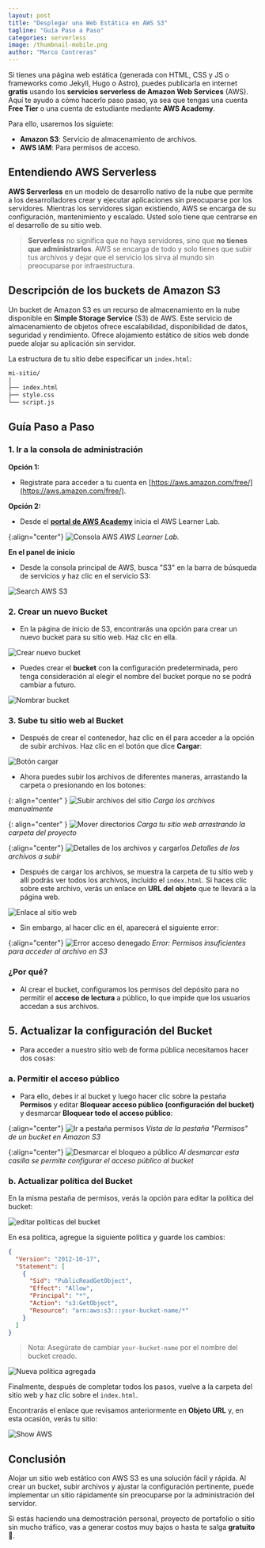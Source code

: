 ```yaml
---
layout: post
title: "Desplegar una Web Estática en AWS S3"
tagline: "Guía Paso a Paso"
categories: serverless
image: /thumbnail-mobile.png
author: "Marco Contreras"
---
```


Si tienes una página web estática (generada con HTML, CSS y JS o frameworks como Jekyll, Hugo o Astro), puedes publicarla en internet __gratis__ usando los __servicios serverless de Amazon Web Services__ (AWS). Aquí te ayudo a cómo hacerlo paso pasao, ya sea que tengas una cuenta __Free Tier__ o una cuenta de estudiante mediante __AWS Academy__.

Para ello, usaremos los siguiete:

- __Amazon S3__: Servicio de almacenamiento de archivos.
- __AWS IAM__: Para permisos de acceso.

## __Entendiendo AWS Serverless__

__AWS Serverless__ en un modelo de desarrollo nativo de la nube que permite a los desarrolladores crear y ejecutar aplicaciones sin preocuparse por los servidores. Mientras los servidores sigan existiendo, AWS se encarga de su configuración, mantenimiento y escalado. Usted solo tiene que centrarse en el desarrollo de su sitio web.

> __Serverless__ no significa que no haya servidores, sino que __no tienes que administrarlos__. AWS se encarga de todo y solo tienes que subir tus archivos y dejar que el servicio los sirva al mundo sin preocuparse por infraestructura.

## __Descripción de los buckets de Amazon S3__

Un bucket de Amazon S3 es un recurso de almacenamiento en la nube disponible en __Simple Storage Service__ (S3) de AWS. Este servicio de almacenamiento de objetos ofrece escalabilidad, disponibilidad de datos, seguridad y rendimiento. Ofrece alojamiento estático de sitios web donde puede alojar su aplicación sin servidor.

La estructura de tu sitio debe especificar un `index.html`:

```bash
mi-sitio/
│
├── index.html
├── style.css
└── script.js
```

## __Guía Paso a Paso__

### __1. Ir a la consola de administración__

__Opción 1:__

- Registrate para acceder a tu cuenta en [https://aws.amazon.com/free/](https://aws.amazon.com/free/).

__Opción 2:__
- Desde el [__portal de AWS Academy__](https://awsacademy.instructure.com/login/canvas) inicia el AWS Learner Lab.

{:align="center"}
![Consola AWS](assets/images/aws_lab/aws_start_lab.png)
_AWS Learner Lab._

__En el panel de inicio__

- Desde la consola principal de AWS, busca "S3" en la barra de búsqueda de servicios y haz clic en el servicio S3:

![Search AWS S3](/assets/images/aws/search-s3-from-console.png)

### __2. Crear un nuevo Bucket__

- En la página de inicio de S3, encontrarás una opción para crear un nuevo bucket para su sitio web. Haz clic en ella.

![Crear nuevo bucket](/assets/images/aws/new-bucket-button.png)

- Puedes crear el __bucket__ con la configuración predeterminada, pero tenga consideración al elegir el nombre del bucket porque no se podrá cambiar a futuro.

![Nombrar bucket](/assets/images/aws/name-bucket-s3.png)

### __3. Sube tu sitio web al Bucket__

- Después de crear el contenedor, haz clic en él para acceder a la opción de subir archivos. Haz clic en el botón que dice __Cargar__:

![Botón cargar](/assets/images/aws/btn-change-upload-files.png)

- Ahora puedes subir los archivos de diferentes maneras, arrastando la carpeta o presionando en los botones:

{: align="center" }
![Subir archivos del sitio](/assets/images/aws/upload-files-website.png)
_Carga los archivos manualmente_

{: align="center" }
![Mover directorios](/assets/images/aws/upload-files-move-website.png)
_Carga tu sitio web arrastrando la carpeta del proyecto_

{:align="center"}
![Detalles de los archivos y cargarlos](/assets/images/aws/details-files-and-upload.png)
_Detalles de los archivos a subir_

- Después de cargar los archivos, se muestra la carpeta de tu sitio web y allí podrás ver todos los archivos, incluido el `index.html`. Si haces clic sobre este archivo, verás un enlace en __URL del objeto__ que te llevará a la página web.

![Enlace al sitio web](/assets/images/aws/object-url-website.png)

- Sin embargo, al hacer clic en él, aparecerá el siguiente error:

{:align="center"}
![Error acceso denegado](/assets/images/aws/error-access-denied.png)
_Error: Permisos insuficientes para acceder al archivo en S3_

### ¿Por qué?

- Al crear el bucket, configuramos los permisos del depósito para no permitir el __acceso de lectura__ a público, lo que impide que los usuarios accedan a sus archivos.

## __5. Actualizar la configuración del Bucket__

- Para acceder a nuestro sitio web de forma pública necesitamos hacer dos cosas:

### a. Permitir el acceso público

- Para ello, debes ir al bucket y luego hacer clic sobre la pestaña __Permisos__ y editar __Bloquear acceso público (configuración del bucket)__ y desmarcar __Bloquear todo el acceso público__:

{:align="center"}
![Ir a pestaña permisos](/assets/images/aws/permissions-bucket.png)
_Vista de la pestaña "Permisos" de un bucket en Amazon S3_

{:align="center"}
![Desmarcar el bloqueo a público](/assets/images/aws/uncheck-block-bucket.png)
_Al desmarcar esta casilla se permite configurar el acceso público al bucket_

### b. Actualizar política del Bucket

En la misma pestaña de permisos, verás la opción para editar la política del bucket:

![editar políticas del bucket](/assets/images/aws/edit-policy-bucket.png)

En esa política, agregue la siguiente política y guarde los cambios:

```json
{
  "Version": "2012-10-17",
  "Statement": [
    {
      "Sid": "PublicReadGetObject",
      "Effect": "Allow",
      "Principal": "*",
      "Action": "s3:GetObject",
      "Resource": "arn:aws:s3:::your-bucket-name/*"
    }
  ]
}
```

> Nota: Asegúrate de cambiar `your-bucket-name` por el nombre del bucket creado.

![Nueva política agregada](/assets/images/aws/new-policy-add.png)

Finalmente, después de completar todos los pasos, vuelve a la carpeta del sitio web y haz clic sobre el `index.html`.

Encontrarás el enlace que revisamos anteriormente en __Objeto URL__ y, en esta ocasión, verás tu sitio:

![Show AWS](/assets/images/aws/website-s3-show.png)

## __Conclusión__

Alojar un sitio web estático con AWS S3 es una solución fácil y rápida. Al crear un bucket, subir archivos y ajustar la configuración pertinente, puede implementar un sitio rápidamente sin preocuparse por la administración del servidor.

Si estás haciendo una demostración personal, proyecto de portafolio o sitio sin mucho tráfico, vas a generar costos muy bajos o hasta te salga __gratuito__ 💛.